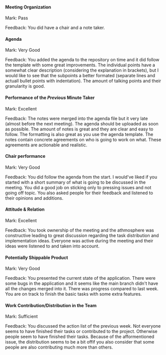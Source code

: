#### Meeting Organization

Mark: Pass

Feedback: You did have a chair and a note taker.


#### Agenda 

Mark: Very Good

Feedback: You added the agenda to the repository on time and it did follow the template with some great improvements. The individual points have a somewhat clear description (considering the explanation in brackets), but I would like to see that the subpoints a better formated (separate lines and actuall bullet points with indentation). The amount of talking points and their granularity is good.


#### Performance of the *Previous* Minute Taker

Mark: Excellent

Feedback: The notes were merged into the agenda file but it very late (almost before the next meeting). The agenda should be uploaded as soon as possible. The amount of notes is great and they are clear and easy to follow. The formatting is also great as you use the agenda template. The notes contain concrete agreements on who is going to work on what. These agreements are actionable and realistic.


#### Chair performance

Mark: Very Good

Feedback: You did follow the agenda from the start. I would've liked if you started with a short summary of what is going to be discussed in the meeting. You did a good job on sticking only to pressing issues and not going off topic. You also asked people for their feedback and listened to their opinions and additions.


#### Attitude & Relation

Mark: Excellent

Feedback: You took ownership of the meeting and the athmosphere was constructive leading to great discussion regarding the task distribution and implementation ideas. Everyone was active during the meeting and their ideas were listened to and taken into account.


#### Potentially Shippable Product

Mark: Very Good

Feedback: You presented the current state of the application. There were some bugs in the application and it seems like the main branch didn't have all the changes merged into it. There was progress compared to last week. You are on track to finish the basic tasks with some extra features.


#### Work Contribution/Distribution in the Team

Mark: Sufficient

Feedback: You discussed the action list of the previous week. Not everyone seems to have finished their tasks or contributed to the project. Otherwise people seem to have finished their tasks. Because of the afformentioned issue, the distribution seems to be a bit offif you also consider that some people are also contributing much more than others.


